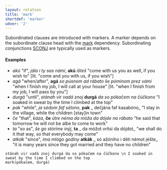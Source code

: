 ```yaml
---
layout: relation
title: 'mark'
shortdef: 'marker'
udver: '2'
---
```


Subordinated clauses are introduced with markers. A marker depends on the
subordinate clause head with the [mark]() dependency. Subordinating conjunctions [SCONJ]() are typically used as markers.

#### Examples

- _akú_ "if", _jála i ty sas námi_, <b>akú</b> _íšteš_ "come with us you as well, if you wish to" [lit. "come and you with us, if you wish"]
- _agá_ "when/after", <b>agá</b> _so púsnom ad rábato še póminom prez vámi_ "when I finish my job, I will call at your house" [lit. "when I finish from my job, I will pass by you"]
- _durgá_ "until", _stánah vir vadá znoj_ <b>durgá</b> _da so pókačem na čúčkono_ "I soaked in sweat by the time I climbed at the top"
- _pak_ "while", _ja sédom faf sélono_, <b>pak</b> _ dečjána faf kasabóno_ "I stay in the village, while the children [stay]in town"
- _če_ "that", _káza_, <b>če</b> _útre néma da móža da dójde na rábato_ "he said that tomorrow he will not be albe to come to work"
- _ta_ "so as", _še go stórime inýj_, <b>ta</b> _ da móžot vrítsi da dójdot_ "we shall do it that way, so that everybody may come"
- _atkák_ "since", _íma mlógo godíny_ <b>atkák</b> _ só ažóniho i déti némot jéšte_ "it is many years since they got married and they have no children"

~~~ sdparse
stánah vir vadá znoj durgá da so pókačem na čúčkono \n I soaked in sweat by the time I climbed on the top
mark(pókačem, durgá)
~~~

<!-- Interlanguage links updated Ne 5. května 2024, 18:21:18 CEST -->
